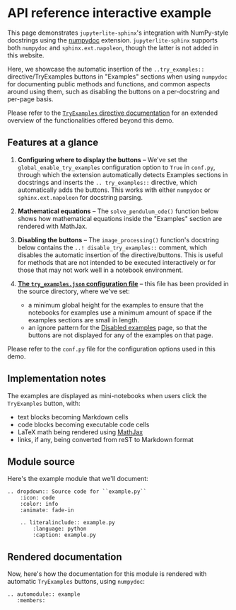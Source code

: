 # API reference interactive example

This page demonstrates `jupyterlite-sphinx`'s integration with NumPy-style docstrings using the [numpydoc](https://numpydoc.readthedocs.io/en/stable/) extension. `jupyterlite-sphinx` supports both `numpydoc` and `sphinx.ext.napoleon`, though the latter is not added in this website.

Here, we showcase the automatic insertion of the `..try_examples::` directive/TryExamples buttons in "Examples" sections when using `numpydoc` for documenting public methods and functions, and common aspects around using them, such as disabling the buttons on a per-docstring and per-page basis.

Please refer to the [`TryExamples` directive documentation](https://jupyterlite-sphinx.readthedocs.io/en/stable/directives/try_examples.html#other-considerations) for an extended overview of the functionalities offered beyond this demo.

## Features at a glance

1. **Configuring where to display the buttons** – We've set the `global_enable_try_examples` configuration option to `True` in `conf.py`, through which the extension automatically detects Examples sections in docstrings and inserts the `.. try_examples::` directive, which automatically adds the buttons. This works with either `numpydoc` or `sphinx.ext.napoleon` for docstring parsing.

2. **Mathematical equations** – The `solve_pendulum_ode()` function below shows how mathematical equations inside the "Examples" section are rendered with MathJax.

3. **Disabling the buttons** – The `image_processing()` function's docstring below contains the `..! disable_try_examples::` comment, which disables the automatic insertion of the directive/buttons. This is useful for methods that are not intended to be executed interactively or for those that may not work well in a notebook environment.

4. **[The `try_examples.json` configuration file](https://jupyterlite-sphinx.readthedocs.io/en/stable/directives/try_examples.html#try-examples-json-configuration-file)** – this file has been provided in the source directory, where we've set:
   - a minimum global height for the examples to ensure that the notebooks for examples use a minimum amount of space if the examples sections are small in length.
   - an ignore pattern for the [Disabled examples](disabled_examples/demo.md) page, so that the buttons are not displayed for any of the examples on that page.

Please refer to the `conf.py` file for the configuration options used in this demo.

## Implementation notes

The examples are displayed as mini-notebooks when users click the `TryExamples` button, with:

- text blocks becoming Markdown cells
- code blocks becoming executable code cells
- LaTeX math being rendered using [MathJax](https://www.mathjax.org/)
- links, if any, being converted from reST to Markdown format

## Module source

Here's the example module that we'll document:

```{eval-rst}
.. dropdown:: Source code for ``example.py``
    :icon: code
    :color: info
    :animate: fade-in

    .. literalinclude:: example.py
        :language: python
        :caption: example.py

```

## Rendered documentation

Now, here's how the documentation for this module is rendered with automatic `TryExamples` buttons, using `numpydoc`:

```{eval-rst}
.. automodule:: example
   :members:
```
